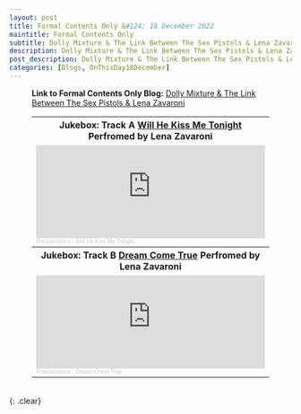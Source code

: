 ```yaml
---
layout: post
title: Formal Contents Only &#124; 18 December 2022
maintitle: Formal Contents Only
subtitle: Dolly Mixture & The Link Between The Sex Pistols & Lena Zavaroni
description: Dolly Mixture & The Link Between The Sex Pistols & Lena Zavaroni.
post_description: Dolly Mixture & The Link Between The Sex Pistols & Lena Zavaroni.
categories: [Blogs, OnThisDay18December]
---
```


<figure class="fig3">
<p><strong>Link to Formal Contents Only Blog:</strong> <a class="external-link" href="https://formalcontentsonly.wordpress.com/2022/12/18/dolly-mixture-the-link-between-the-sex-pistols-lena-zavaroni">Dolly Mixture & The Link Between The Sex Pistols & Lena Zavaroni</a></p>
</figure>

<figure class="fig3">
<table>
<tr id="jukebox"><th>Jukebox: Track A <a href="/discography/singles/1980-11-will-he-kiss-me-tonight#infobox1">Will He Kiss Me Tonight</a> Perfromed by Lena Zavaroni</th></tr>
<tr><td><iframe width="100%" height="166" scrolling="no" frameborder="no" allow="autoplay" src="https://w.soundcloud.com/player/?url=https%3A//api.soundcloud.com/tracks/206200258&color=%23ff5500&auto_play=false&hide_related=false&show_comments=true&show_user=true&show_reposts=false&show_teaser=true"></iframe><div style="font-size: 10px; color: #cccccc;line-break: anywhere;word-break: normal;overflow: hidden;white-space: nowrap;text-overflow: ellipsis; font-family: Interstate,Lucida Grande,Lucida Sans Unicode,Lucida Sans,Garuda,Verdana,Tahoma,sans-serif;font-weight: 100;"><a href="https://soundcloud.com/robcamstone" title="Robcamstone" target="_blank" style="color: #cccccc; text-decoration: none;">Robcamstone</a> · <a href="https://soundcloud.com/robcamstone/will-he-kiss-me-tonight" title="Will He Kiss Me Tonight" target="_blank" style="color: #cccccc; text-decoration: none;">Will He Kiss Me Tonight</a></div></td></tr>
<tr id="jukebox"><th>Jukebox: Track B <a href="/discography/singles/1980-11-will-he-kiss-me-tonight#infobox2">Dream Come True</a> Perfromed by Lena Zavaroni</th></tr>
<tr><td><iframe width="100%" height="166" scrolling="no" frameborder="no" allow="autoplay" src="https://w.soundcloud.com/player/?url=https%3A//api.soundcloud.com/tracks/206200253&color=%23ff5500&auto_play=false&hide_related=false&show_comments=true&show_user=true&show_reposts=false&show_teaser=true"></iframe><div style="font-size: 10px; color: #cccccc;line-break: anywhere;word-break: normal;overflow: hidden;white-space: nowrap;text-overflow: ellipsis; font-family: Interstate,Lucida Grande,Lucida Sans Unicode,Lucida Sans,Garuda,Verdana,Tahoma,sans-serif;font-weight: 100;"><a href="https://soundcloud.com/robcamstone" title="Robcamstone" target="_blank" style="color: #cccccc; text-decoration: none;">Robcamstone</a> · <a href="https://soundcloud.com/robcamstone/dream-come-true" title="Dream Come True" target="_blank" style="color: #cccccc; text-decoration: none;">Dream Come True</a></div></td></tr>
</table>
</figure>

<br />{: .clear}

